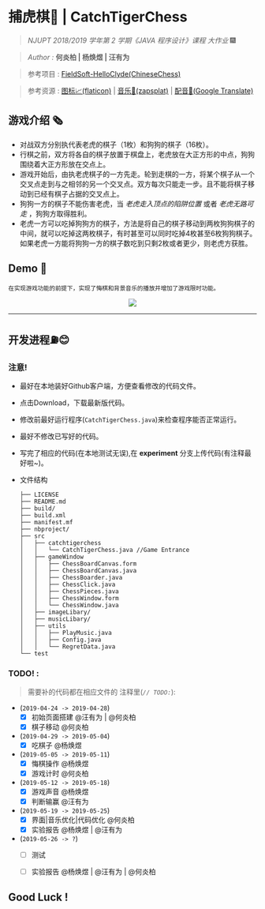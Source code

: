 # 捕虎棋🐯 | CatchTigerChess

> *NJUPT 2018/2019 学年第 2 学期《JAVA 程序设计》课程 大作业* 🎆

> *Author :* **何炎柏 | 杨焕煜 | 汪有为**

> 参考项目 : [FieldSoft-HelloClyde(ChineseChess)](https://github.com/FieldSoft-HelloClyde/ChineseChess)

> 参考资源 : [图标📈(flaticon)](https://www.flaticon.com) | [音乐🎵(zapsplat)](www.zapsplat.com) | [配音🎤(Google Translate)](https://translate.google.cn)
## 游戏介绍 🗞
   * 对战双方分别执代表老虎的棋子（1枚）和狗狗的棋子（16枚）。
   * 行棋之前，双方将各自的棋子放置于棋盘上，老虎放在大正方形的中点，狗狗围绕着大正方形放在交点上。
   * 游戏开始后，由执老虎棋子的一方先走。轮到走棋的一方，将某个棋子从一个交叉点走到与之相邻的另一个交叉点。双方每次只能走一步。且不能将棋子移动到已经有棋子占据的交叉点上。
   * 狗狗一方的棋子不能伤害老虎，当 *老虎走入顶点的陷阱位置* 或者 *老虎无路可走* ，狗狗方取得胜利。
   * 老虎一方可以吃掉狗狗方的棋子，方法是将自己的棋子移动到两枚狗狗棋子的中间，就可以吃掉这两枚棋子，有时甚至可以同时吃掉4枚甚至6枚狗狗棋子。如果老虎一方能将狗狗一方的棋子数吃到只剩2枚或者更少，则老虎方获胜。
## Demo 🙌
  `在实现游戏功能的前提下，实现了悔棋和背景音乐的播放并增加了游戏限时功能。`
    
  <p align="center"> 
    <img src="https://github.com/BaldwinHe/JavaBigHomework/blob/master/demo/CatchTigerChess_Demo.gif">
  </p>  
    
    
---
## 开发进程⛽️😊

### 注意!
* 最好在本地装好Github客户端，方便查看修改的代码文件。
* 点击Download，下载最新版代码。
* 修改前最好运行程序(`CatchTigerChess.java`)来检查程序能否正常运行。
* 最好不修改已写好的代码。
* 写完了相应的代码(在本地测试无误),在 **experiment** 分支上传代码(有注释最好啦~)。
* 文件结构

  ```
  ├── LICENSE
  ├── README.md
  ├── build/
  ├── build.xml
  ├── manifest.mf
  ├── nbproject/
  ├── src
  │   ├── catchtigerchess
  │   │   └── CatchTigerChess.java //Game Entrance
  │   ├── gameWindow
  │   │   ├── ChessBoardCanvas.form
  │   │   ├── ChessBoardCanvas.java
  │   │   ├── ChessBoarder.java
  │   │   ├── ChessClick.java
  │   │   ├── ChessPieces.java
  │   │   ├── ChessWindow.form
  │   │   └── ChessWindow.java
  │   ├── imageLibary/
  │   ├── musicLibary/
  │   ├── utils
  │   │   ├── PlayMusic.java
  │   │   ├── Config.java
  │   │   └── RegretData.java
  └── test
  ```

  
### TODO! :
> 需要补的代码都在相应文件的 注释里(*`// TODO:`*):
  
  * (`2019-04-24 -> 2019-04-28`)
    - [x] 初始页面搭建 @汪有为 | @何炎柏
    - [x] 棋子移动 @何炎柏

  * (`2019-04-29 -> 2019-05-04`)
    - [x] 吃棋子 @杨焕煜
  
  * (`2019-05-05 -> 2019-05-11`)
    - [x] 悔棋操作 @杨焕煜
    - [x] 游戏计时 @何炎柏
    
  * (`2019-05-12 -> 2019-05-18`)
    - [x] 游戏声音 @杨焕煜
    - [x] 判断输赢 @汪有为
  
  * (`2019-05-19 -> 2019-05-25`)
    - [x]  界面|音乐优化|代码优化 @何炎柏
    - [x] 实验报告 @杨焕煜 | @汪有为 
 
 * (`2019-05-26 -> ?`)
    - [ ] 测试 
    - [ ] 实验报告 @杨焕煜 | @汪有为 | @何炎柏

    
## Good Luck !
